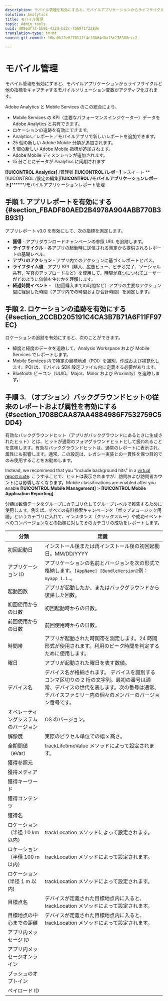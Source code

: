 ```yaml
---
description: モバイル管理を有効にすると、モバイルアプリケーションからライフサイクルと他の指標をキャプチャするモバイルソリューション変数がアクティブ化されます。
solution: Analytics
title: モバイル管理
topic: Admin tools
uuid: d09edf72-bb91-422d-b22c-7b6971f228de
translation-type: tm+mt
source-git-commit: 16ba0b12e0f70112f4c10804d0a13c278388ecc2

---
```



# モバイル管理

モバイル管理を有効にすると、モバイルアプリケーションからライフサイクルと他の指標をキャプチャするモバイルソリューション変数がアクティブ化されます。

Adobe Analytics と Mobile Services のこの統合により、

* Mobile Services の KPI（主要なパフォーマンスインジケーター）データを Adobe Analytics と共有できます。
* ロケーションの追跡を有効にできます。
* Analytics／レポート／モバイルアプリで新しいレポートを追加できます。
* 25 個の新しい Adobe Mobile 分類が追加されます。
* 5 個の新しい Adobe Mobile 指標が追加されます。
*  Adobe Mobile ディメンションが追加されます。
* 15 分ごとにデータが Analytics に同期されます

**[!UICONTROL Analytics]** /管理者 **[!UICONTROL /レポー]** トスイート **[!UICONTROL /設定の編集]****[!UICONTROL /モバイルアプリケーションレポート]**********/モバイルアプリケーションレポート管理

## 手順 1. アプリレポートを有効にする {#section_FBADF80AED2B4978A904ABB770B3B931}

アプリレポート v3.0 を有効にして、次の指標を測定します。

* **獲得** - アプリダウンロードキャンペーンの参照 URL を追跡します。
* **ライフサイクル** - 各アプリの起動時に送信される測定から提供されるレポートの基礎レベル。
* **アプリのアクション** - アプリ内でのアクションに基づくレポートとパス。
* **ライフタイム値** - アプリ KPI（購入、広告ビュー、ビデオ完了、ソーシャル共有、写真のアップロードなど）を使用して、時間が経つにつれてユーザーがどのように価値を生むかを理解します。
* **経過時間イベント** - （初回購入までの時間など）アプリの主要なアクション間に経過した時間（アプリ内での時間および合計時間）を測定します。

## 手順 2. ロケーションの追跡を有効にする {#section_2CCBD205191C4CA3B7B71A6F11FF97EC}

ロケーションの追跡を有効にすると、次のことができます。

* 緯度と経度のデータを追跡して、Analysis Workspace および Mobile Services でレポートします。
* Mobile Services 内で特定の目標地点（POI）を識別、作成および視覚化します。POI は、モバイル SDK 設定ファイル内に定義する必要があります。
* Bluetooth ビーコン（UUID、Major、Minor および Proximity）を追跡します。

## 手順 3. （オプション）バックグラウンドヒットの従来のレポートおよび属性を有効にする{#section_1708BCAA87AA4884986F7532759C5DD4}

有効なバックグラウンドヒット（アプリがバックグラウンドにあるときに生成されたヒット）とは、ヒットが通常のフォアグラウンドヒットとして扱われることを意味します。有効なバックグラウンドヒットは、通常のレポートに表示され、属性にも影響します。通常、この設定は、レガシー実装との一貫性を保つ目的でのみ使用することをお勧めします。

Instead, we recommend that you "include background hits" in a [virtual report suite](/help/components/vrs/vrs-about.md). こうすることで、ヒットは表示されますが、訪問および訪問者カウントには影響しなくなります。Mobile classifications are enabled after you enable **[!UICONTROL Mobile Management]** &gt; **[!UICONTROL Mobile Application Reporting]**.

分類は数値データをグループにカテゴリ化してグループレベルで報告するために使用します。例えば、すべての有料検索キャンペーンを「ポップミュージック用語」というカテゴリに入れて、インスタンス（クリックスルー）や成功イベントへのコンバージョンなどの指標に対してそのカテゴリの成功をレポートします。

| 分類 | 定義 |
|--- |--- |
| 初回起動日 | インストール後または再インストール後の初回起動日。MM/DD/YYYY |
| アプリケーション ID | アプリケーションの名前とバージョンを次の形式で格納します。`[AppName] [BundleVersion]`例：`myapp 1.1.`。 |
| 起動回数 | アプリが起動したか、またはバックグラウンドから復帰した回数。 |
| 初回使用からの日数 | 初回起動時からの日数。 |
| 前回使用からの日数 | 前回使用時からの日数。 |
| 時間帯 | アプリが起動された時間帯を測定します。24 時間形式が使用されます。利用のピーク時間を判定するために使用します。 |
| 曜日 | アプリが起動された曜日を表す数値。 |
| デバイス名 | デバイス名が格納されます。 デバイスを識別するコンマ区切りの 2 桁の文字列。最初の番号は通常、デバイスの世代を表します。次の番号は通常、デバイスファミリー内の個々のメンバーのバージョン番号です。 |
| オペレーティングシステムのバージョン | OS のバージョン。 |
| 解像度 | 実際のピクセル単位での幅 x 高さ。 |
| 全期間値（eVar） | trackLifetimeValue メソッドによって設定されます。 |
| 獲得参照元 |  |
| 獲得メディア |  |
| 獲得キーワード |  |
| 獲得コンテンツ |  |
| 獲得名 |  |
| ロケーション（半径 10 km 以内） | trackLocation メソッドによって設定されます。 |
| ロケーション（半径 100 m 以内） | trackLocation メソッドによって設定されます。 |
| ロケーション (半径 1 m 以内) | trackLocation メソッドによって設定されます。 |
| 目標点名 | デバイスが定義された目標地点内に入ると、trackLocation メソッドによって設定されます。 |
| 目標地点の中心までの距離 | デバイスが定義された目標地点内に入ると、trackLocation メソッドによって設定されます。 |
| アプリ内メッセージ ID |  |
| アプリ内メッセージオンライン |  |
| プッシュのオプトイン |  |
| ペイロード ID |  |

